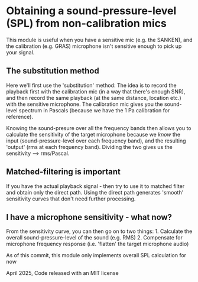 Obtaining a sound-pressure-level (SPL) from non-calibration mics
================================================================
This module is useful when you have a sensitive mic (e.g. the SANKEN), and the calibration (e.g. GRAS) microphone isn't sensitive enough to pick up your signal.

## The substitution method
Here we'll first use the 'substitution' method:
The idea is to record the playback first with the calibration mic (in a way that there's enough SNR), and then record the same playback (at the same distance, location etc.) with the sensitive microphone. The calibration mic gives you the sound-level spectrum in Pascals (because we have the 1 Pa calibration for reference). 

Knowing the sound-presure over all the frequency bands then allows you to calculate the sensitivity of the target microphone because we *know* the input (sound-pressure-level over each frequency band), and the resulting 'output' (rms at each frequency band). Dividing the two gives us the sensitivity --> rms/Pascal. 

## Matched-filtering is important
If you have the actual playback signal - then try to use it to matched filter and obtain only the direct path. 
Using the direct path generates 'smooth' sensitivity curves that don't need further processing.

## I have a microphone sensitivity - what now?
From the sensitivity curve, you can then go on to two things:
	1. Calculate the overall sound-pressure-level of the sound (e.g. RMS)
	2. Compensate for microphone frequency response (i.e. 'flatten' the target microphone audio)

As of this commit, this module only implements overall SPL calculation for now 



April 2025, Code released with an MIT license
